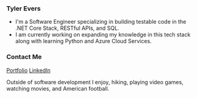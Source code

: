 ### Tyler Evers

- I'm a Software Engineer specializing in building testable code in the .NET Core Stack, RESTful APIs, and SQL.
- I am currently working on expanding my knowledge in this tech stack along with learning Python and Azure Cloud Services.

### Contact Me
[Portfolio](https://tylerevers.com/)
[LinkedIn](https://www.linkedin.com/in/tyler-evers-903342166/)

Outside of software development I enjoy, hiking, playing video games, watching movies, and American football.
